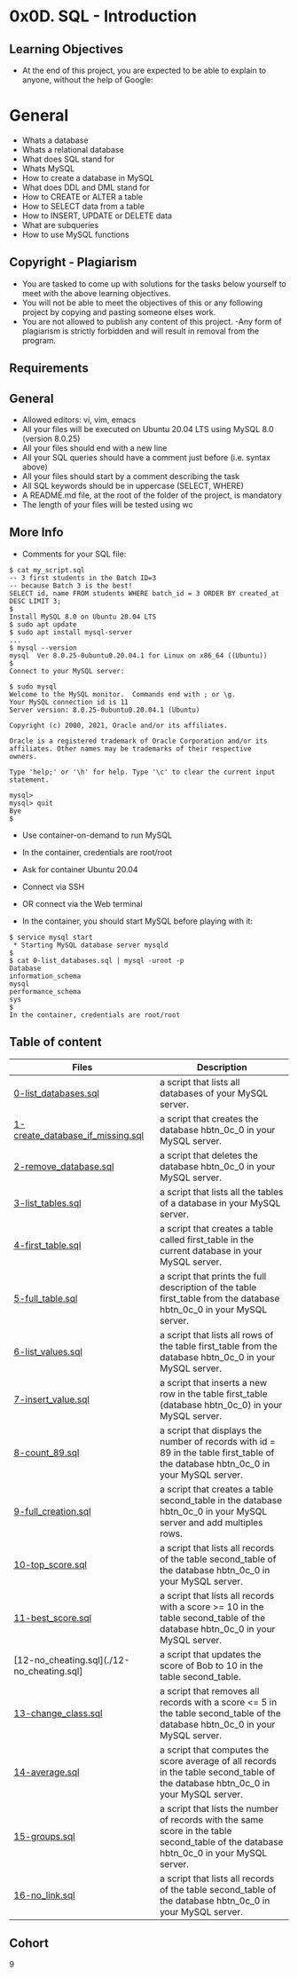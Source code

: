 # 0x0D. SQL - Introduction

## Learning Objectives
- At the end of this project, you are expected to be able to explain to anyone, without the help of Google:

# General
- Whats a database
- Whats a relational database
- What does SQL stand for
- Whats MySQL
- How to create a database in MySQL
- What does DDL and DML stand for
- How to CREATE or ALTER a table
- How to SELECT data from a table
- How to INSERT, UPDATE or DELETE data
- What are subqueries
- How to use MySQL functions

## Copyright - Plagiarism
- You are tasked to come up with solutions for the tasks below yourself to meet with the above learning objectives.
- You will not be able to meet the objectives of this or any following project by copying and pasting someone elses work.
- You are not allowed to publish any content of this project.
-Any form of plagiarism is strictly forbidden and will result in removal from the program.

## Requirements

## General
- Allowed editors: vi, vim, emacs
- All your files will be executed on Ubuntu 20.04 LTS using MySQL 8.0 (version 8.0.25)
- All your files should end with a new line
- All your SQL queries should have a comment just before (i.e. syntax above)
- All your files should start by a comment describing the task
- All SQL keywords should be in uppercase (SELECT, WHERE)
- A README.md file, at the root of the folder of the project, is mandatory
- The length of your files will be tested using wc

## More Info
- Comments for your SQL file:
```
$ cat my_script.sql
-- 3 first students in the Batch ID=3
-- because Batch 3 is the best!
SELECT id, name FROM students WHERE batch_id = 3 ORDER BY created_at DESC LIMIT 3;
$
Install MySQL 8.0 on Ubuntu 20.04 LTS
$ sudo apt update
$ sudo apt install mysql-server
...
$ mysql --version
mysql  Ver 8.0.25-0ubuntu0.20.04.1 for Linux on x86_64 ((Ubuntu))
$
Connect to your MySQL server:

$ sudo mysql
Welcome to the MySQL monitor.  Commands end with ; or \g.
Your MySQL connection id is 11
Server version: 8.0.25-0ubuntu0.20.04.1 (Ubuntu)

Copyright (c) 2000, 2021, Oracle and/or its affiliates.

Oracle is a registered trademark of Oracle Corporation and/or its
affiliates. Other names may be trademarks of their respective
owners.

Type 'help;' or '\h' for help. Type '\c' to clear the current input statement.

mysql>
mysql> quit
Bye
$
```
- Use container-on-demand to run MySQL
- In the container, credentials are root/root

- Ask for container Ubuntu 20.04
- Connect via SSH
- OR connect via the Web terminal
- In the container, you should start MySQL before playing with it:
```
$ service mysql start                                                   
 * Starting MySQL database server mysqld 
$
$ cat 0-list_databases.sql | mysql -uroot -p                               
Database                                                                                   
information_schema                                                                         
mysql                                                                                      
performance_schema                                                                         
sys                      
$
In the container, credentials are root/root
```

## Table of content
Files | Description
------|------------
[0-list_databases.sql](./0-list_databases.sql) | a script that lists all databases of your MySQL server.
[1-create_database_if_missing.sql](./1-create_database_if_missing.sql) |  a script that creates the database hbtn_0c_0 in your MySQL server.
[2-remove_database.sql](./2-remove_database.sql) | a script that deletes the database hbtn_0c_0 in your MySQL server.
[3-list_tables.sql](./3-list_tables.sql) | a script that lists all the tables of a database in your MySQL server.
[4-first_table.sql](./4-first_table.sql) | a script that creates a table called first_table in the current database in your MySQL server.
[5-full_table.sql](./5-full_table.sql) | a script that prints the full description of the table first_table from the database hbtn_0c_0 in your MySQL server.
[6-list_values.sql](./6-list_values.sql) | a script that lists all rows of the table first_table from the database hbtn_0c_0 in your MySQL server.
[7-insert_value.sql](./7-insert_value.sql) | a script that inserts a new row in the table first_table (database hbtn_0c_0) in your MySQL server.
[8-count_89.sql](./8-count_89.sql) | a script that displays the number of records with id = 89 in the table first_table of the database hbtn_0c_0 in your MySQL server.
[9-full_creation.sql](./9-full_creation.sql) | a script that creates a table second_table in the database hbtn_0c_0 in your MySQL server and add multiples rows.
[10-top_score.sql](./10-top_score.sql) | a script that lists all records of the table second_table of the database hbtn_0c_0 in your MySQL server.
[11-best_score.sql](./11-best_score.sql) | a script that lists all records with a score >= 10 in the table second_table of the database hbtn_0c_0 in your MySQL server.
[12-no_cheating.sql](./12-no_cheating.sql] | a script that updates the score of Bob to 10 in the table second_table.
[13-change_class.sql](./13-change_class.sql) |  a script that removes all records with a score <= 5 in the table second_table of the database hbtn_0c_0 in your MySQL server.
[14-average.sql](./14-average.sql) | a script that computes the score average of all records in the table second_table of the database hbtn_0c_0 in your MySQL server.
[15-groups.sql](./15-groups.sql) | a script that lists the number of records with the same score in the table second_table of the database hbtn_0c_0 in your MySQL server.
[16-no_link.sql](./16-no_link.sql) | a script that lists all records of the table second_table of the database hbtn_0c_0 in your MySQL server.

## Cohort
9
